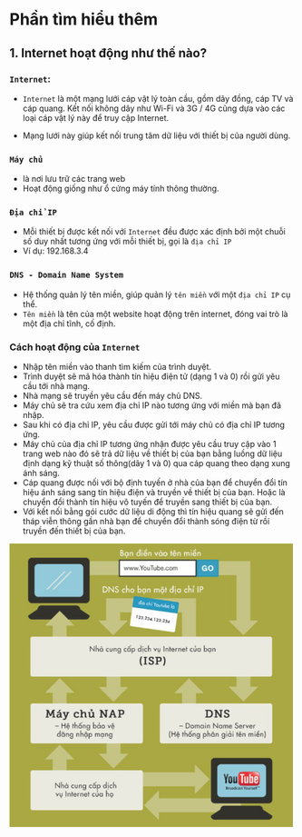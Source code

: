 # Phần tìm hiểu thêm

## 1. Internet hoạt động như thế nào?

### `Internet`:

- `Internet` là một mạng lưới cáp vật lý toàn cầu, gồm dây đồng, cáp TV và cáp quang. Kết nối không dây như Wi-Fi và 3G / 4G cũng dựa vào các loại cáp vật lý này để truy cập Internet.

- Mạng lưới này giúp kết nối trung tâm dữ liệu với thiết bị của người dùng.

### `Máy chủ`

- là nơi lưu trữ các trang web
- Hoạt động giống như ổ cứng máy tính thông thường.

### `Địa chỉ IP`

- Mỗi thiết bị được kết nối với `Internet` đều được xác định bởi một chuỗi số duy nhất tương ứng với mỗi thiết bị, gọi là `địa chỉ IP`
- Ví dụ: 192.168.3.4

### `DNS - Domain Name System`

- Hệ thống quản lý tên miền, giúp quản lý `tên miền` với một `địa chỉ IP` cụ thể.
- `Tên miền` là tên của một website hoạt động trên internet, đóng vai trò là một địa chỉ tĩnh, cố định.

### Cách hoạt động của `Internet`

- Nhập tên miền vào thanh tìm kiếm của trình duyệt.
- Trình duyệt sẽ mã hóa thành tín hiệu điện tử (dạng 1 và 0) rồi gửi yêu cầu tới nhà mạng.
- Nhà mạng sẽ truyền yêu cầu đến máy chủ DNS.
- Máy chủ sẽ tra cứu xem địa chỉ IP nào tương ứng với miền mà bạn đã nhập.
- Sau khi có địa chỉ IP, yêu cầu được gửi tới máy chủ có địa chỉ IP tương ứng.
- Máy chủ của địa chỉ IP tương ứng nhận được yêu cầu truy cập vào 1 trang web nào đó sẽ trả dữ liệu về thiết bị của bạn bằng luồng dữ liệu định dạng kỹ thuật số thông(dãy 1 và 0) qua cáp quang theo dạng xung ánh sáng.
- Cáp quang được nối với bộ định tuyến ở nhà của bạn để chuyển đổi tín hiệu ánh sáng sang tín hiệu điện và truyền về thiết bị của bạn. Hoặc là chuyển đổi thành tín hiệu vô tuyến để truyền sang thiết bị của bạn.
- Với kết nối bằng gói cước dữ liệu di động thì tín hiệu quang sẽ gửi đến tháp viễn thông gần nhà bạn để chuyển đổi thành sóng điện từ rồi truyền đến thiết bị của bạn.

<img src="./internet.png" width="500">
